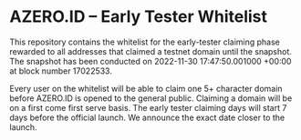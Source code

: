 # AZERO.ID – Early Tester Whitelist

This repository contains the whitelist for the early-tester claiming phase rewarded to all addresses that claimed a testnet domain until the snapshot.
The snapshot has been conducted on 2022-11-30 17:47:50.001000 +00:00 at block number 17022533.

Every user on the whitelist will be able to claim one 5+ character domain before AZERO.ID is opened to the general public. Claiming a domain will be on a first come first serve basis. The early tester claiming days will start 7 days before the official launch. We announce the exact date closer to the launch.
